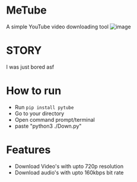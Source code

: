 # MeTube
A simple YouTube video downloading tool
![image](https://user-images.githubusercontent.com/78467470/162395604-664d2660-bcfa-4a93-95f1-847882d158f9.png)


# STORY
I was just bored asf

# How to run
* Run ```pip install pytube```
* Go to your directory 
* Open command prompt/terminal
* paste "python3 ./Down.py"

# Features
* Download Video's with upto 720p resolution
* Download audio's with upto 160kbps bit rate 
